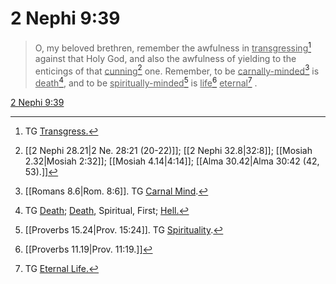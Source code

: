 # 2 Nephi 9:39

> O, my beloved brethren, remember the awfulness in <u>transgressing</u>[^a] against that Holy God, and also the awfulness of yielding to the enticings of that <u>cunning</u>[^b] one. Remember, to be <u>carnally-minded</u>[^c] is <u>death</u>[^d], and to be <u>spiritually-minded</u>[^e] is <u>life</u>[^f] <u>eternal</u>[^g] .

[2 Nephi 9:39](https://www.churchofjesuschrist.org/study/scriptures/bofm/2-ne/9?lang=eng&id=p39#p39)


[^a]: TG [Transgress.](https://www.churchofjesuschrist.org/study/scriptures/tg/transgress?lang=eng)
[^b]: [[2 Nephi 28.21|2 Ne. 28:21 (20-22)]]; [[2 Nephi 32.8|32:8]]; [[Mosiah 2.32|Mosiah 2:32]]; [[Mosiah 4.14|4:14]]; [[Alma 30.42|Alma 30:42 (42, 53).]]
[^c]: [[Romans 8.6|Rom. 8:6]]. TG [Carnal Mind](https://www.churchofjesuschrist.org/study/scriptures/tg/carnal-mind?lang=eng).
[^d]: TG [Death](https://www.churchofjesuschrist.org/study/scriptures/tg/death?lang=eng); [Death](https://www.churchofjesuschrist.org/study/scriptures/tg/death?lang=eng), Spiritual, First; [Hell.](https://www.churchofjesuschrist.org/study/scriptures/tg/hell?lang=eng)
[^e]: [[Proverbs 15.24|Prov. 15:24]]. TG [Spirituality](https://www.churchofjesuschrist.org/study/scriptures/tg/spirituality?lang=eng).
[^f]: [[Proverbs 11.19|Prov. 11:19.]]
[^g]: TG [Eternal Life.](https://www.churchofjesuschrist.org/study/scriptures/tg/eternal-life?lang=eng)
